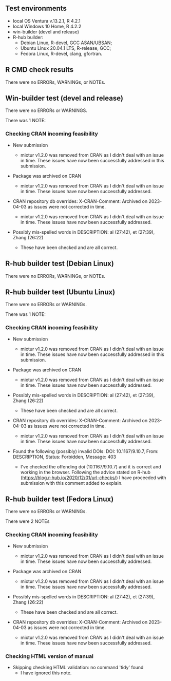 ## Test environments
* local OS Ventura v.13.2.1, R 4.2.1
* local Windows 10 Home, R 4.2.2
* win-builder (devel and release)
* R-hub builder:
    * Debian Linux, R-devel, GCC ASAN/UBSAN; 
    * Ubuntu Linux 20.04.1 LTS, R-release, GCC; 
    * Fedora Linux, R-devel, clang, gfortran.

## R CMD check results
There were no ERRORs, WARNINGs, or NOTEs. 


## Win-builder test (devel and release)
There were no ERRORs or WARNINGS. 

There was 1 NOTE:

### Checking CRAN incoming feasibility

* New submission
  * mixtur v1.2.0 was removed from CRAN as I didn't deal with an issue in time. These issues have now been successfully addressed in this submission.

* Package was archived on CRAN
  * mixtur v1.2.0 was removed from CRAN as I didn't deal with an issue in time. These issues have now been successfully addressed. 

* CRAN repository db overrides: X-CRAN-Comment: Archived on 2023-04-03 as issues were not corrected
  in time.
  * mixtur v1.2.0 was removed from CRAN as I didn't deal with an issue in time. These issues have now been successfully addressed.

* Possibly mis-spelled words in DESCRIPTION: al (27:42), et (27:39), Zhang (26:22) 
  * These have been checked and are all correct.


## R-hub builder test (Debian Linux)
There were no ERRORs, WARNINGs, or NOTEs.

  
## R-hub builder test (Ubuntu Linux)
There were no ERRORs or WARNINGs.

There was 1 NOTE:

### Checking CRAN incoming feasibility

* New submission
  * mixtur v1.2.0 was removed from CRAN as I didn't deal with an issue in time. These issues have now been successfully addressed in this submission.
    
* Package was archived on CRAN
  * mixtur v1.2.0 was removed from CRAN as I didn't deal with an issue in time. These issues have now been successfully addressed. 

* Possibly mis-spelled words in DESCRIPTION: al (27:42), et (27:39), Zhang (26:22) 
  * These have been checked and are all correct.

* CRAN repository db overrides: X-CRAN-Comment: Archived on 2023-04-03 as issues were not corrected
  in time.
  * mixtur v1.2.0 was removed from CRAN as I didn't deal with an issue in time. These issues have now been successfully addressed.

* Found the following (possibly) invalid DOIs: DOI: 10.1167/9.10.7, From: DESCRIPTION, Status: Forbidden, Message: 403
  * I've checked the offending doi (10.1167/9.10.7) and it is correct and working in the browser. Following the advice stated on R-hub (https://blog.r-hub.io/2020/12/01/url-checks/) I have proceeded with submission with this comment added to explain. 
  
## R-hub builder test (Fedora Linux)
There were no ERRORs or WARNINGs.

There were 2 NOTEs

### Checking CRAN incoming feasibility
* New submission
  * mixtur v1.2.0 was removed from CRAN as I didn't deal with an issue in time. These issues have now been successfully addressed.
    
* Package was archived on CRAN
  * mixtur v1.2.0 was removed from CRAN as I didn't deal with an issue in time. These issues have now been successfully addressed. 

* Possibly mis-spelled words in DESCRIPTION: al (27:42), et (27:39), Zhang (26:22) 
  * These have been checked and are all correct.

* CRAN repository db overrides: X-CRAN-Comment: Archived on 2023-04-03 as issues were not corrected
  in time.
  * mixtur v1.2.0 was removed from CRAN as I didn't deal with an issue in time. These issues have now been successfully addressed.
  
### Checking HTML version of manual
* Skipping checking HTML validation: no command 'tidy' found
  * I have ignored this note.

